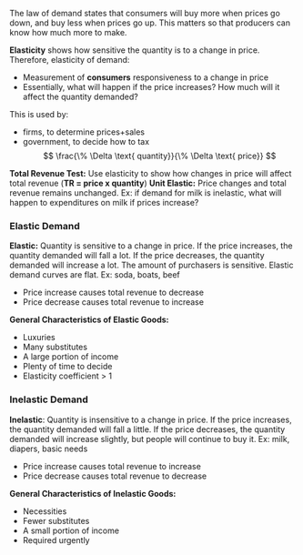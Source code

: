 The law of demand states that consumers will buy more when prices go down, and buy less when prices go up. This matters so that producers can know how much more to make.

**Elasticity** shows how sensitive the quantity is to a change in price. Therefore, elasticity of demand:
- Measurement of **consumers** responsiveness to a change in price
- Essentially, what will happen if the price increases? How much will it affect the quantity demanded?

This is used by:
- firms, to determine prices+sales
- government, to decide how to tax
$$
\frac{\% \Delta \text{ quantity}}{\% \Delta \text{ price}}
$$

**Total Revenue Test:** Use elasticity to show how changes in price will affect total revenue (**TR = price x quantity**)
**Unit Elastic:** Price changes and total revenue remains unchanged. Ex: if demand for milk is inelastic, what will happen to expenditures on milk if prices increase?
### Elastic Demand
**Elastic:** Quantity is sensitive to a change in price. If the price increases, the quantity demanded will fall a lot. If the price decreases, the quantity demanded will increase a lot. The amount of purchasers is sensitive. Elastic demand curves are flat. Ex: soda, boats, beef

- Price increase causes total revenue to decrease
- Price decrease causes total revenue to increase

**General Characteristics of Elastic Goods:**
- Luxuries
- Many substitutes
- A large portion of income
- Plenty of time to decide
- Elasticity coefficient > 1
### Inelastic Demand
**Inelastic**: Quantity is insensitive to a change in price. If the price increases, the quantity demanded will fall a little. If the price decreases, the quantity demanded will increase slightly, but people will continue to buy it. Ex: milk, diapers, basic needs

- Price increase causes total revenue to increase
- Price decrease causes total revenue to decrease

**General Characteristics of Inelastic Goods:**
- Necessities
- Fewer substitutes
- A small portion of income
- Required urgently

